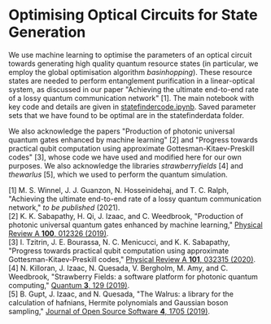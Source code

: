 # Optimising Optical Circuits for State Generation

We use machine learning to optimise the parameters of an optical circuit towards generating high quality quantum resource states (in particular, we employ the global optimisation algorithm *basinhopping*). These resource states are needed to perform entanglement purification in a linear-optical system, as discussed in our paper "Achieving the ultimate end-to-end rate of a lossy quantum communication network" [1]. The main notebook with key code and details are given in [statefindercode.ipynb](https://github.com/JGuanzon/state-finder/blob/main/statefindercode.ipynb). Saved parameter sets that we have found to be optimal are in the statefinderdata folder.

We also acknowledge the papers "Production of photonic universal quantum gates enhanced by machine learning" [2] and "Progress towards practical qubit computation using approximate Gottesman-Kitaev-Preskill codes" [3], whose code we have used and modified here for our own purposes. We also acknowledge the libraries *strawberryfields* [4] and *thewarlus* [5], which we used to perform the quantum simulation. 

[1] M. S. Winnel, J. J. Guanzon, N. Hosseinidehaj, and T. C. Ralph, "Achieving the ultimate end-to-end rate of a lossy quantum communication network," *to be published* (2021). \
[2] K. K. Sabapathy, H. Qi, J. Izaac, and C. Weedbrook, "Production of photonic universal quantum gates enhanced by machine learning," [Physical Review A **100**, 012326 (2019)](https://doi.org/10.1103/PhysRevA.100.012326). \
[3] I. Tzitrin, J. E. Bourassa, N. C. Menicucci, and K. K. Sabapathy, "Progress towards practical qubit computation using approximate Gottesman-Kitaev-Preskill codes," [Physical Review A **101**, 032315 (2020)](https://doi.org/10.1103/PhysRevA.101.032315). \
[4] N. Killoran, J. Izaac, N. Quesada, V. Bergholm, M. Amy, and C. Weedbrook, "Strawberry Fields: a software platform for photonic quantum computing," [Quantum **3**, 129 (2019)](https://doi.org/10.22331/q-2019-03-11-129). \
[5] B. Gupt, J. Izaac, and N. Quesada, "The Walrus: a library for the calculation of hafnians, Hermite polynomials and Gaussian boson sampling," [Journal of Open Source Software **4**, 1705 (2019)](https://doi.org/10.21105/joss.01705). 
